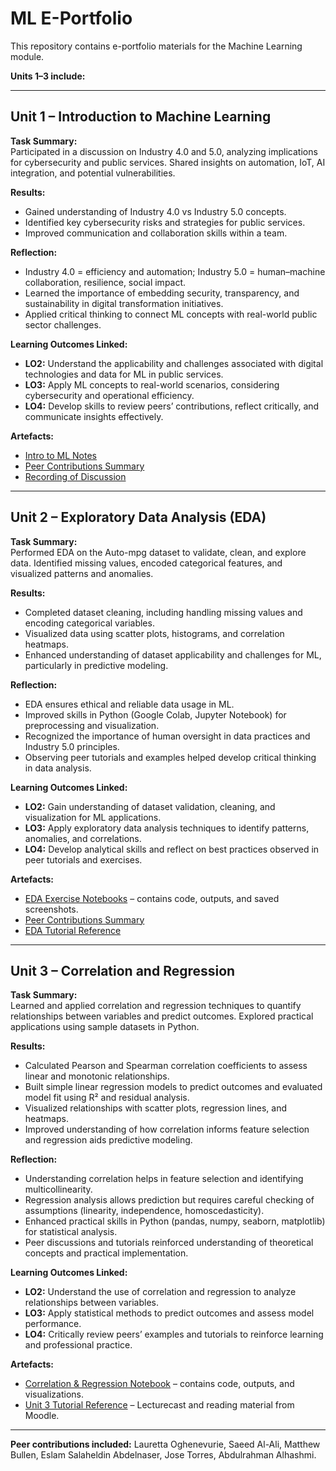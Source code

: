 # ML E-Portfolio

This repository contains e-portfolio materials for the Machine Learning module.  

**Units 1–3 include:**

---

## Unit 1 – Introduction to Machine Learning

**Task Summary:**  
Participated in a discussion on Industry 4.0 and 5.0, analyzing implications for cybersecurity and public services. Shared insights on automation, IoT, AI integration, and potential vulnerabilities.

**Results:**  
- Gained understanding of Industry 4.0 vs Industry 5.0 concepts.  
- Identified key cybersecurity risks and strategies for public services.  
- Improved communication and collaboration skills within a team.

**Reflection:**  
- Industry 4.0 = efficiency and automation; Industry 5.0 = human–machine collaboration, resilience, social impact.  
- Learned the importance of embedding security, transparency, and sustainability in digital transformation initiatives.  
- Applied critical thinking to connect ML concepts with real-world public sector challenges.

**Learning Outcomes Linked:**  
- **LO2:** Understand the applicability and challenges associated with digital technologies and data for ML in public services.  
- **LO3:** Apply ML concepts to real-world scenarios, considering cybersecurity and operational efficiency.  
- **LO4:** Develop skills to review peers’ contributions, reflect critically, and communicate insights effectively.

**Artefacts:**  
- [Intro to ML Notes](../../artefacts/intro_to_ml_notes.md)  
- [Peer Contributions Summary](../../artefacts/peer_notes.md)  
- [Recording of Discussion](../../artefacts/Recording_AND_seminars.md)

---

## Unit 2 – Exploratory Data Analysis (EDA)

**Task Summary:**  
Performed EDA on the Auto-mpg dataset to validate, clean, and explore data. Identified missing values, encoded categorical features, and visualized patterns and anomalies.

**Results:**  
- Completed dataset cleaning, including handling missing values and encoding categorical variables.  
- Visualized data using scatter plots, histograms, and correlation heatmaps.  
- Enhanced understanding of dataset applicability and challenges for ML, particularly in predictive modeling.

**Reflection:**  
- EDA ensures ethical and reliable data usage in ML.  
- Improved skills in Python (Google Colab, Jupyter Notebook) for preprocessing and visualization.  
- Recognized the importance of human oversight in data practices and Industry 5.0 principles.  
- Observing peer tutorials and examples helped develop critical thinking in data analysis.

**Learning Outcomes Linked:**  
- **LO2:** Gain understanding of dataset validation, cleaning, and visualization for ML applications.  
- **LO3:** Apply exploratory data analysis techniques to identify patterns, anomalies, and correlations.  
- **LO4:** Develop analytical skills and reflect on best practices observed in peer tutorials and exercises.

**Artefacts:**  
- [EDA Exercise Notebooks](../../artefacts/eda_notebooks.ipynb) – contains code, outputs, and saved screenshots.  
- [Peer Contributions Summary](../../artefacts/peer_notes.md)  
- [EDA Tutorial Reference](https://colab.research.google.com/drive/1nonnJUhote03ysz4BPGPIkzGwkxYi5-9?usp=sharing)

---

## Unit 3 – Correlation and Regression

**Task Summary:**  
Learned and applied correlation and regression techniques to quantify relationships between variables and predict outcomes. Explored practical applications using sample datasets in Python.

**Results:**  
- Calculated Pearson and Spearman correlation coefficients to assess linear and monotonic relationships.  
- Built simple linear regression models to predict outcomes and evaluated model fit using R² and residual analysis.  
- Visualized relationships with scatter plots, regression lines, and heatmaps.  
- Improved understanding of how correlation informs feature selection and regression aids predictive modeling.

**Reflection:**  
- Understanding correlation helps in feature selection and identifying multicollinearity.  
- Regression analysis allows prediction but requires careful checking of assumptions (linearity, independence, homoscedasticity).  
- Enhanced practical skills in Python (pandas, numpy, seaborn, matplotlib) for statistical analysis.  
- Peer discussions and tutorials reinforced understanding of theoretical concepts and practical implementation.

**Learning Outcomes Linked:**  
- **LO2:** Understand the use of correlation and regression to analyze relationships between variables.  
- **LO3:** Apply statistical methods to predict outcomes and assess model performance.  
- **LO4:** Critically review peers’ examples and tutorials to reinforce learning and professional practice.

**Artefacts:**  
- [Correlation & Regression Notebook](../../artefacts/Unit03_correlation_regression_notebook.ipynb) – contains code, outputs, and visualizations.  
- [Unit 3 Tutorial Reference](../../artefacts/unit3_lecturecast.pdf) – Lecturecast and reading material from Moodle.

---

**Peer contributions included:** Lauretta Oghenevurie, Saeed Al-Ali, Matthew Bullen, Eslam Salaheldin Abdelnaser, Jose Torres, Abdulrahman Alhashmi.
